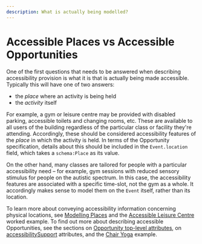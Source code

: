 ```yaml
---
description: What is actually being modelled?
---
```


# Accessible Places vs Accessible Opportunities

One of the first questions that needs to be answered when describing accessibility provision is what it is that is actually being made accessible. Typically this will have one of two answers:

* the _place_ where an activity is being held
* the _activity_ itself

For example, a gym or leisure centre may be provided with disabled parking, accessible toilets and changing rooms, etc. These are available to all users of the building regardless of the particular class or facility they're attending. Accordingly, these should be considered accessibility features of the _place_ in which the activity is held. In terms of the Opportunity specification, details about this should be included in the `Event.location` field, which takes a `schema:Place` as its value.

On the other hand, many classes are tailored for people with a particular accessibility need – for example, gym sessions with reduced sensory stimulus for people on the autistic spectrum.  In this case, the accessibility features are associated with a specific time-slot, not the gym as a whole. It accordingly makes sense to model them on the `Event` itself, rather than its location.

To learn more about conveying accessibility information concerning physical locations, see [Modelling Places](modelling-places/overview.md) and the [Accessible Leisure Centre](worked-examples/accessible-leisure-centre.md) worked example. To find out more about describing accessible Opportunities, see the sections on [Opportunity top-level attributes](top-level-attributes/overview.md), on  [accessibilitySupport](accessibility-support/overview.md) attributes, and the [Chair Yoga](worked-examples/chair-yoga.md)  example.

